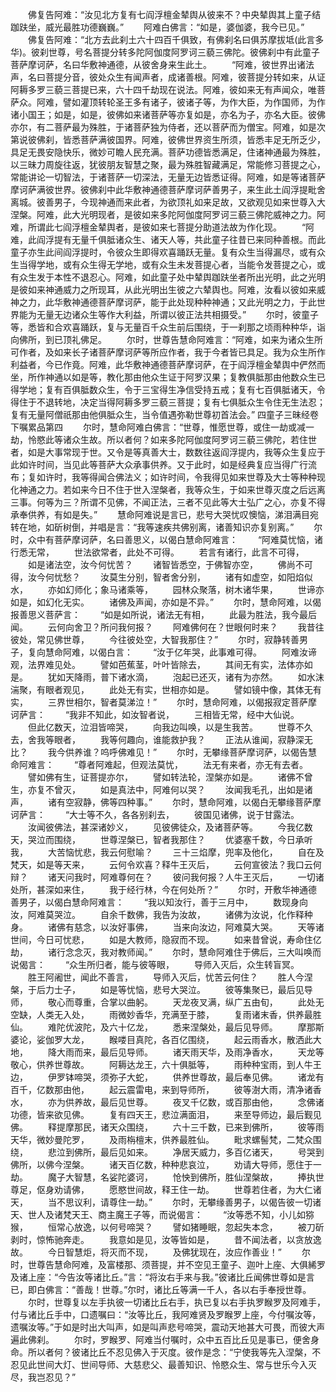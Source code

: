 <!-- { "loadSidebar": true } -->
　　佛复告阿难：“汝见北方复有七阎浮檀金辇舆从彼来不？中央辇舆其上童子结跏趺坐，威光最胜功德巍巍。”
　　阿难白佛言：“如是，婆伽婆，我今已见。”
　　佛复告阿难：“北方去此刹土六十四百千俱致，有佛刹名曰俱苏摩拔坻(此言多华)。彼刹世尊，号名菩提分转多陀阿伽度阿罗诃三藐三佛陀。彼佛刹中有此童子菩萨摩诃萨，名曰华敷神通德，从彼舍身来生此土。
　　“阿难，彼世界出诸法声，名曰菩提分音，彼处众生有闻声者，成诸善根。阿难，彼菩提分转如来，从证阿耨多罗三藐三菩提已来，六十四千劫现在说法。阿难，彼如来无有声闻众，唯菩萨众。阿难，譬如灌顶转轮圣王多有诸子，彼诸子等，为作大臣，为作国师，为作诸小国王；如是，如是，彼佛如来诸菩萨等亦复如是，亦名为子，亦名大臣。彼佛亦尔，有二菩萨最为殊胜，于诸菩萨独为侍者，还以菩萨而为僧宝。阿难，如是次第说彼佛刹，皆悉菩萨满彼国界。阿难，彼佛世界资生所须，皆悉丰足无所乏少，具足无畏安隐快乐，微妙可瞻人民充满。菩萨功德皆悉满足，住诸神通最为殊胜，以三昧力周旋往返，犹彼朋友智慧之聚，最为殊胜智藏满足，常能修习菩提之心，常能讲论一切智法，于诸菩萨一切深法，无量无边皆悉证得。阿难，如是等诸菩萨摩诃萨满彼世界。彼佛刹中此华敷神通德菩萨摩诃萨善男子，来生此土阎浮提毗舍离城。彼善男子，今现神通而来此者，为欲顶礼如来足故，又欲观见如来世尊入大涅槃。阿难，此大光明现者，是彼如来多陀阿伽度阿罗诃三藐三佛陀威神之力。阿难，所谓此七阎浮檀金辇舆者，是彼如来七菩提分助道法故为作化现。
　　“阿难，此阎浮提有无量千俱胝诸众生、诸天人等，共此童子往昔已来同种善根。而此童子亦生此间阎浮提时，令彼众生即得欢喜踊跃无量。复有众生当得漏尽，或有众生当得学地，或有众生得无学地，或有众生未发菩提心者，当能令发菩提之心，或有众生发于本性不退忍心。阿难，如此童子处中辇舆跏趺坐者所出光明，此之光明是彼如来神通威力之所现耳，从此光明出生彼之六辇舆也。阿难，汝看以彼如来威神之力，此华敷神通德菩萨摩诃萨，能于此处现种种神通；又此光明之力，于此世界能为无量无边诸众生等作大利益，所谓以彼正法共相摄受。”
　　尔时，彼童子等，悉皆和合欢喜踊跃，复与无量百千众生前后围绕，于一刹那之顷雨种种华，诣向佛所，到已顶礼佛足。
　　尔时，世尊告慧命阿难言：“阿难，如来为诸众生所可作者，及如来长子诸菩萨摩诃萨等所应作者，我于今者皆已具足。我为众生所作利益者，今已作竟。阿难，此华敷神通德菩萨摩诃萨，在于阎浮檀金辇舆中俨然而坐，所作神通以如是等，教化那由他众生证于阿罗汉果；复教俱胝那由他数众生已得学地；复有百俱胝数众生，令于三宝得生净信受持五戒；复有七百俱胝诸天，令得住于不退转地，决定当得阿耨多罗三藐三菩提；复有七俱胝众生令住无生法忍；复有无量阿僧祇那由他俱胝众生，当令值遇弥勒世尊初首法会。”
四童子三昧经卷下嘱累品第四
　　尔时，慧命阿难白佛言：“世尊，惟愿世尊，或住一劫或减一劫，怜愍此等诸众生故。所以者何？如来多陀阿伽度阿罗诃三藐三佛陀，若住世者，如是大事常现于世。又令是等真善大士，数数往返阎浮提内，我等众生复应于此如许时间，当见此等菩萨大众承事供养。又于此时，如是经典复应当得广行流布；复如许时，我等得闻合佛法义；如许时间，令我得见如来世尊及大士等种种现化神通之力。若如来今日不住于世入涅槃者，我等众生，于如来世尊灭度之后远离三事。何等为三？所谓不见佛，不闻正法，三者不见此等大士弘广之心，亦复不得承奉供养，有如是失。”
　　慧命阿难说是言已，悲号大哭忧叹懊恼，涕泪满目宛转在地，如斫树倒，并唱是言：“我等速疾共佛别离，诸善知识亦复别离。”
　　尔时，众中有菩萨摩诃萨，名曰善思义，以偈白慧命阿难言：
　　“阿难莫忧恼，诸行悉无常，
　　世法欲常者，此处不可得。
　　若言有诸行，此言不可得，
　　如是诸法空，汝今何忧苦？
　　诸智皆悉空，于佛智亦空，
　　佛尚不可得，汝今何忧愁？
　　汝莫生分别，智者舍分别，
　　诸有如虚空，如阳焰似水，
　　亦如幻师化；象马诸乘等，
　　园林众聚落，树木诸华果，
　　世谛亦如是，如幻化无实。
　　诸佛及声闻，亦如是不异。”
　　尔时，慧命阿难，以偈报善思义菩萨言：
　　“如是如所说，诸法无有相，
　　此最为胜法，我今最后闻。
　　云何向舍卫？所问我何报？
　　阿难佛何在？世眼何时来？
　　我昔往彼处，常见佛世尊，
　　今往彼处空，大智我那住？”
　　尔时，寂静转善男子，复向慧命阿难，以偈白言：
　　“汝于亿年哭，此事难可得。
　　阿难汝谛观，法界难见处。
　　譬如芭蕉茎，叶叶皆除去，
　　其间无有实，法体亦如是。
　　犹如天降雨，普下诸水滴，
　　泡起已还灭，诸有为亦然。
　　如水沫湍聚，有眼者观见，
　　此处无有实，世相亦如是。
　　譬如镜中像，其体无有实，
　　三界世相尔，智者莫涕泣！”
　　尔时，慧命阿难，以偈报寂定菩萨摩诃萨言：
　　“我非不知此，如汝智者说，
　　三相皆无常，经中大仙说。
　　但此亿数天，泣泪皆啼哭，
　　向我边叫唤，以是生我苦。
　　世尊不久去，舍我等眼者，
　　我等何趣向，谁能救护我？
　　正法从谁闻，寂静深无比？
　　我今供养谁？呜呼佛难见！”
　　尔时，无攀缘菩萨摩诃萨，以偈告慧命阿难言：
　　“尊者阿难起，但观法莫忧，
　　法无有来者，亦无有去者。
　　譬如佛有生，证菩提亦尔，
　　譬如转法轮，涅槃亦如是。
　　诸佛不曾生，亦复不曾灭，
　　如是真法中，阿难何以哭？
　　汝闻我毛孔，出如是诸声，
　　诸有空寂静，佛等四种事。”
　　尔时，慧命阿难，以偈白无攀缘菩萨摩诃萨言：
　　“大士等不久，各各别刹去，
　　彼国见诸佛，说于甘露法。
　　汝闻彼佛法，甚深诸妙义，
　　见彼佛徒众，及诸菩萨等。
　　今我亿数天，哭泣而围绕，
　　世尊涅槃已，智者我那住？
　　优婆塞千数，今日承听我，
　　大苦恼忧悲，我云何慰喻？
　　三十三焰摩，兜率及他化，
　　自在及梵天，如是等天来，
　　云何令欢喜？释牛王灭后，
　　云何宣彼法？我口云何辩？
　　诸天问我时，阿难尊何在？
　　彼问我何报？人牛王灭后，
　　一切诸处所，甚深如来住，
　　我于经行林，今在何处所？”
　　尔时，开敷华神通德善男子，以偈白慧命阿难言：
　　“我以知汝行，善于三月中，
　　数现身向汝，阿难莫哭泣。
　　自余千数佛，我告为汝故，
　　诸佛为汝说，化作释种身。
　　诸佛有慈念，以汝好事佛，
　　当来向汝边，阿难莫大哭。
　　天等诸世间，今日可忧悲，
　　如是大教师，隐寂而不现。
　　如来昔曾说，寿命住亿劫，
　　诸行念念灭，我对教师闻。”
　　尔时，慧命阿难住于佛后，三大叫唤而说偈言：
　　“众生所归者，能与彼等眼，
　　导师入灭后，众生转盲冥。
　　胜王阿阇世，闻此不善言，
　　导师入灭后，忧苦云何住？
　　胜人今涅槃，于后力士子，
　　如是等忧恼，悲号大哭泣。
　　彼等集聚已，最后见导师，
　　敬心而尊重，合掌以曲躬。
　　天龙夜叉满，纵广五由旬，
　　此处无空缺，人类无入处，
　　雨微妙香华，充满至于膝，
　　复雨诸末香，供养最胜仙。
　　难陀优波陀，及六十亿龙，
　　悉来涅槃处，最后见导师。
　　摩那斯婆论，娑伽罗大龙，
　　睺喽目真陀，各百亿围绕，
　　起云雨香水，散洒此大地，
　　降大雨而来，最后见导师。
　　诸天雨天华，及雨净香水，
　　天龙等敬心，供养世尊故。
　　阿耨达龙王，六十俱胝等，
　　雨种种宝雨，到人牛王边，
　　伊罗钵啼哭，须弥子大蛇，
　　供养世尊故，最后奉见佛。
　　诸龙有百千，亿数那由他，
　　起云震雷电，来到导师所，
　　彼等澍大雨，清净诸香水，
　　亦为供养故，最后见世尊。
　　夜叉千亿数，或百那由他，
　　念佛诸功德，皆来欲见佛。
　　复有四天王，悲泣满面泪，
　　来至导师边，最后觐见佛。
　　释提摩那民，诸天众围绕，
　　六十三千数，已来到佛所，
　　彼等雨天华，微妙曼陀罗，
　　及雨栴檀末，供养最胜仙。
　　毗求螺髻梵，二梵众围绕，
　　悲泣到佛所，最后见如来。
　　净居天威力，多百亿诸天，
　　号哭到佛所，以佛今涅槃。
　　诸天百亿数，种种悲哀泣，
　　劝请大导师，愿住于一劫。
　　魔子大智慧，名娑陀婆诃，
　　怆怏到佛所，胜仙涅槃故，
　　捧执世尊足，伛身劝请佛，
　　愿愍世间故，释王住一劫。
　　世尊若住者，为大仁诸天，
　　当不思议利，请尊住一劫。”
　　尔时，无攀缘善男子，以偈告彼一切诸天、世人及诸梵天王、商主魔王子等，而说偈言：
　　“汝等悉不知，小儿如猕猴，
　　恒常心放逸，以何号啼哭？
　　譬如猪睡眠，忽起失本念，
　　被刀斫剥时，惊怖驰奔走。
　　我意如是见，汝等皆如是，
　　昔不闻法者，以贪放逸故。
　　今日智慧炬，将灭而不现，
　　及佛犹现在，汝应作善业！”
　　尔时，世尊告慧命阿难，及富楼那、须菩提，并不空见王童子、迦叶上座、大俱絺罗及诸上座：“今告汝等诸比丘。”言：“将汝右手来与我。”彼诸比丘闻佛世尊如是言已，即白佛言：“善哉！世尊。”尔时，诸比丘等满一千人，各以右手奉授世尊。
　　尔时，世尊复以左手执彼一切诸比丘右手，执已复以右手执罗睺罗及阿难手，付与诸比丘手中，口遗嘱曰：“汝等比丘，我阿难贤及罗睺罗上座，今付嘱汝等，遗嘱汝等。”于如是时出大叫声，如是叫声悲号啼哭，震动天地甚大可畏，而彼大声遍此佛刹。
　　尔时，罗睺罗、阿难当付嘱时，众中五百比丘见是事已，便舍身命。所以者何？彼诸比丘不忍见佛入于灭度。彼作是念：“宁使我等先入涅槃，不忍见此世间大灯、世间导师、大慈悲父、最善知识、怜愍众生、常与世乐今入灭尽，我岂忍见？”

